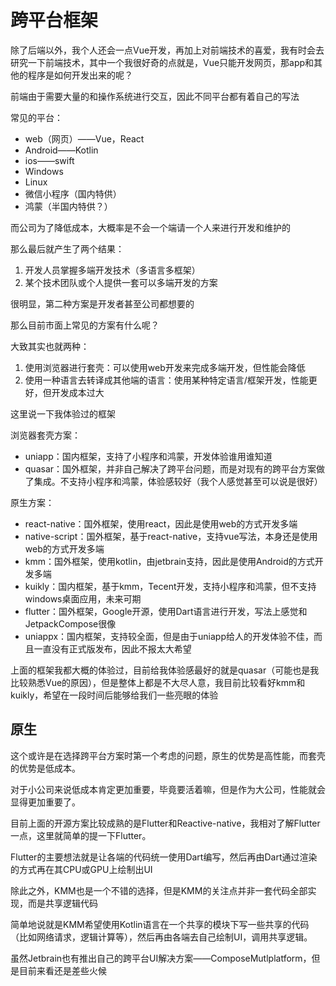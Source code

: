 # 跨平台框架

除了后端以外，我个人还会一点Vue开发，再加上对前端技术的喜爱，我有时会去研究一下前端技术，其中一个我很好奇的点就是，Vue只能开发网页，那app和其他的程序是如何开发出来的呢？

前端由于需要大量的和操作系统进行交互，因此不同平台都有着自己的写法

常见的平台：
- web（网页）——Vue，React
- Android——Kotlin
- ios——swift
- Windows
- Linux
- 微信小程序（国内特供）
- 鸿蒙（半国内特供？）

而公司为了降低成本，大概率是不会一个端请一个人来进行开发和维护的

那么最后就产生了两个结果：
1. 开发人员掌握多端开发技术（多语言多框架）
2. 某个技术团队或个人提供一套可以多端开发的方案

很明显，第二种方案是开发者甚至公司都想要的

那么目前市面上常见的方案有什么呢？

大致其实也就两种：
1. 使用浏览器进行套壳：可以使用web开发来完成多端开发，但性能会降低
2. 使用一种语言去转译成其他端的语言：使用某种特定语言/框架开发，性能更好，但开发成本过大

这里说一下我体验过的框架

浏览器套壳方案：
- uniapp：国内框架，支持了小程序和鸿蒙，开发体验谁用谁知道
- quasar：国外框架，并非自己解决了跨平台问题，而是对现有的跨平台方案做了集成。不支持小程序和鸿蒙，体验感较好（我个人感觉甚至可以说是很好）

原生方案：
- react-native：国外框架，使用react，因此是使用web的方式开发多端
- native-script：国外框架，基于react-native，支持vue写法，本身还是使用web的方式开发多端
- kmm：国外框架，使用kotlin，由jetbrain支持，因此是使用Android的方式开发多端
- kuikly：国内框架，基于kmm，Tecent开发，支持小程序和鸿蒙，但不支持windows桌面应用，未来可期
- flutter：国外框架，Google开源，使用Dart语言进行开发，写法上感觉和JetpackCompose很像
- uniappx：国内框架，支持较全面，但是由于uniapp给人的开发体验不佳，而且一直没有正式版发布，因此不报太大希望


上面的框架我都大概的体验过，目前给我体验感最好的就是quasar（可能也是我比较熟悉Vue的原因），但是整体上都是不大尽人意，我目前比较看好kmm和kuikly，希望在一段时间后能够给我们一些亮眼的体验


## 原生

这个或许是在选择跨平台方案时第一个考虑的问题，原生的优势是高性能，而套壳的优势是低成本。

对于小公司来说低成本肯定更加重要，毕竟要活着嘛，但是作为大公司，性能就会显得更加重要了。

目前上面的开源方案比较成熟的是Flutter和Reactive-native，我相对了解Flutter一点，这里就简单的提一下Flutter。

Flutter的主要想法就是让各端的代码统一使用Dart编写，然后再由Dart通过渲染的方式再在其CPU或GPU上绘制出UI

除此之外，KMM也是一个不错的选择，但是KMM的关注点并非一套代码全部实现，而是共享逻辑代码

简单地说就是KMM希望使用Kotlin语言在一个共享的模块下写一些共享的代码（比如网络请求，逻辑计算等），然后再由各端去自己绘制UI，调用共享逻辑。

虽然Jetbrain也有推出自己的跨平台UI解决方案——ComposeMutlplatform，但是目前来看还是差些火候
